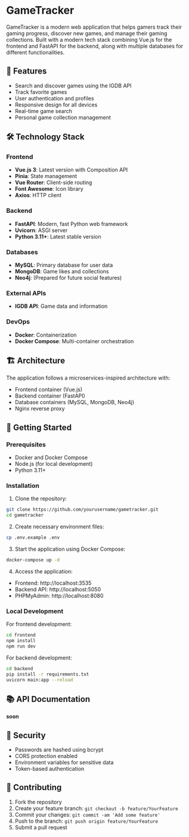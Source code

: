 # GameTracker

GameTracker is a modern web application that helps gamers track their gaming progress, discover new games, and manage their gaming collections. Built with a modern tech stack combining Vue.js for the frontend and FastAPI for the backend, along with multiple databases for different functionalities.

## 🚀 Features

- Search and discover games using the IGDB API
- Track favorite games
- User authentication and profiles
- Responsive design for all devices
- Real-time game search
- Personal game collection management

## 🛠️ Technology Stack

### Frontend
- **Vue.js 3**: Latest version with Composition API
- **Pinia**: State management
- **Vue Router**: Client-side routing
- **Font Awesome**: Icon library
- **Axios**: HTTP client

### Backend
- **FastAPI**: Modern, fast Python web framework
- **Uvicorn**: ASGI server
- **Python 3.11+**: Latest stable version

### Databases
- **MySQL**: Primary database for user data
- **MongoDB**: Game likes and collections
- **Neo4j**: (Prepared for future social features)

### External APIs
- **IGDB API**: Game data and information

### DevOps
- **Docker**: Containerization
- **Docker Compose**: Multi-container orchestration

## 🏗️ Architecture

The application follows a microservices-inspired architecture with:
- Frontend container (Vue.js)
- Backend container (FastAPI)
- Database containers (MySQL, MongoDB, Neo4j)
- Nginx reverse proxy

## 🚦 Getting Started

### Prerequisites
- Docker and Docker Compose
- Node.js (for local development)
- Python 3.11+

### Installation

1. Clone the repository:
```bash
git clone https://github.com/yourusername/gametracker.git
cd gametracker
```

2. Create necessary environment files:
```bash
cp .env.example .env
```

3. Start the application using Docker Compose:
```bash
docker-compose up -d
```

4. Access the application:
- Frontend: http://localhost:3535
- Backend API: http://localhost:5050
- PHPMyAdmin: http://localhost:8080

### Local Development

For frontend development:
```bash
cd frontend
npm install
npm run dev
```

For backend development:
```bash
cd backend
pip install -r requirements.txt
uvicorn main:app --reload
```

## 📚 API Documentation

**soon**

## 🔐 Security

- Passwords are hashed using bcrypt
- CORS protection enabled
- Environment variables for sensitive data
- Token-based authentication

## 🤝 Contributing

1. Fork the repository
2. Create your feature branch: `git checkout -b feature/YourFeature`
3. Commit your changes: `git commit -am 'Add some feature'`
4. Push to the branch: `git push origin feature/YourFeature`
5. Submit a pull request

